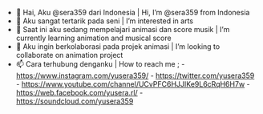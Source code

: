 - 👋 Hai, Aku @sera359 dari Indonesia                         | Hi, I’m @sera359 from Indonesia
- 👀 Aku sangat tertarik pada seni                            | I’m interested in arts
- 🌱 Saat ini aku sedang mempelajari animasi dan score musik  | I’m currently learning animation and musical score
- 💞️ Aku ingin berkolaborasi pada projek animasi              | I’m looking to collaborate on animation project
- 📫 Cara terhubung denganku                                  | How to reach me ;
                                            - https://www.instagram.com/yusera359/
                                             - https://twitter.com/yusera359
                                            - https://www.youtube.com/channel/UCvPFC6HJJIKe9L6cRqH6H7w
                                             - https://web.facebook.com/yusera.rl/
                                            - https://soundcloud.com/yusera359
<!---
sera359/sera359 is a ✨ special ✨ repository because its `README.md` (this file) appears on your GitHub profile.
You can click the Preview link to take a look at your changes.
--->

